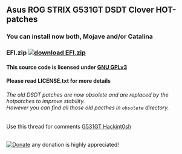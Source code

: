 ## Asus ROG STRIX G531GT DSDT Clover HOT-patches
### You can install now both, Mojave and/or Catalina

### EFI.zip [![download EFI.zip](https://img.shields.io/github/downloads/serdeliuk/hackint0sh/total)](https://github.com/serdeliuk/hackint0sh/releases/download/1/EFI.zip)
#### This source code is licensed under [GNU GPLv3](https://www.gnu.org/licenses/gpl-3.0.html#preamble)
#### Please read LICENSE.txt for more details

###### The old DSDT patches are now obsolete and are replaced by the hotpatches to improve stability. <br> However you can find all those old pacthes in `obsolete` directory.

Use this thread for comments [G531GT Hackint0sh](https://www.tonymacx86.com/threads/info-asus-rog-strix-g531gt-hackintosh-mojave-and-or-catalina-install.287480/)
<br><br>

[![Donate](https://img.shields.io/badge/Donate-PayPal-green.svg)](https://paypal.me/serdeliuk) any donation is highly appreciated!
